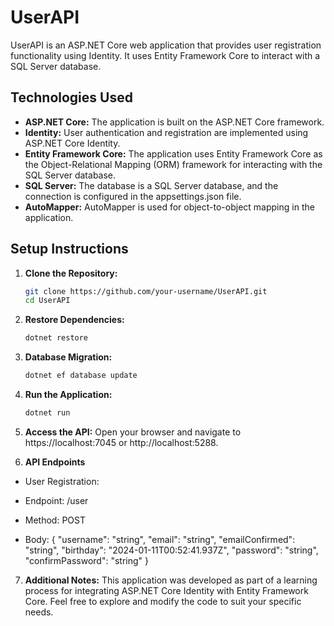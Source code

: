 # UserAPI

UserAPI is an ASP.NET Core web application that provides user registration functionality using Identity. It uses Entity Framework Core to interact with a SQL Server database.

## Technologies Used

- **ASP.NET Core:** The application is built on the ASP.NET Core framework.
- **Identity:** User authentication and registration are implemented using ASP.NET Core Identity.
- **Entity Framework Core:** The application uses Entity Framework Core as the Object-Relational Mapping (ORM) framework for interacting with the SQL Server database.
- **SQL Server:** The database is a SQL Server database, and the connection is configured in the appsettings.json file.
- **AutoMapper:** AutoMapper is used for object-to-object mapping in the application.

## Setup Instructions

1. **Clone the Repository:**
    ```bash
   git clone https://github.com/your-username/UserAPI.git
   cd UserAPI

2. **Restore Dependencies:**
    ```bash
    dotnet restore

3. **Database Migration:**
    ```bash
    dotnet ef database update

4. **Run the Application:**
    ```bash
    dotnet run

5. **Access the API:**
Open your browser and navigate to https://localhost:7045 or http://localhost:5288.

6. **API Endpoints**

- User Registration:

- Endpoint: /user
- Method: POST
- Body: {
    "username": "string",
    "email": "string",
    "emailConfirmed": "string",
    "birthday": "2024-01-11T00:52:41.937Z",
    "password": "string",
    "confirmPassword": "string"
  }

7. **Additional Notes:**
This application was developed as part of a learning process for integrating ASP.NET Core Identity with Entity Framework Core.
Feel free to explore and modify the code to suit your specific needs.

